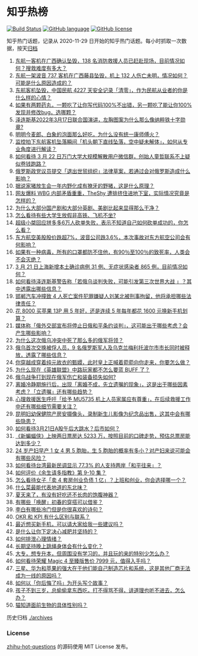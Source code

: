 # 知乎热榜
[![Build Status](https://github.com/ToWeLong/zhihu-hot-questions/workflows/CI/badge.svg)](https://github.com/ToWeLong/zhihu-hot-questions/actions)
[![GitHub language](https://img.shields.io/badge/language-golang-orange.svg)](https://golang.org/)
[![GitHub license](https://img.shields.io/github/license/ToWeLong/zhihu-hot-questions)](https://github.com/ToWeLong/zhihu-hot-questions/blob/main/LICENSE)

知乎热门话题，记录从 2020-11-29 日开始的知乎热门话题。每小时抓取一次数据，按天[归档](./archives)

<!-- BEGIN -->

1. [东航一客机在广西确认坠毁，138 名消防救援人员已赶赴现场，目前情况如何？搜救难度有多大？](https://www.zhihu.com/question/523262879)
1. [东航一架波音 737 客机在广西藤县坠毁，机上 132 人伤亡未明，情况如何？可能是什么原因造成的？](https://www.zhihu.com/question/523245532)
1. [东航客机坠毁，中国民航 4227 天安全记录「清零」，作为民航从业者的你是什么样的心情？](https://www.zhihu.com/question/523266803)
1. [如果有两颗药丸，一颗吃了让你写代码100%不出错，另一颗吃了能让你100%发现并修改bug，选哪颗？](https://www.zhihu.com/question/523096401)
1. [泽连斯基2022年3月17日联合国演讲，左胸图案为什么那么像纳粹铁十字勋章?](https://www.zhihu.com/question/522594323)
1. [明明今麦郎、白象的泡面那么好吃，为什么没有统一康师傅火？](https://www.zhihu.com/question/323258038)
1. [监控拍下东航客机坠落瞬间「机头朝下直线坠落，空中疑未解体」，如何从专业角度进行解读？](https://www.zhihu.com/question/523288731)
1. [如何看待 3 月 22 日万门大学大规模解散用户微信群，创始人童哲联系不上疑似卷钱跑路？](https://www.zhihu.com/question/523369080)
1. [俄罗斯政党议员提交「退出世贸组织」法律草案，若通过会对俄罗斯造成什么影响？](https://www.zhihu.com/question/523302716)
1. [据说家猪放生会一年内野化成有獠牙的野猪，这是什么原理？](https://www.zhihu.com/question/362529810)
1. [网友爆料 WBG 内部矛盾重重，TheShy 遭排挤住进地下室，实际情况究竟是怎样的？](https://www.zhihu.com/question/523156908)
1. [为什么大部分国产剧和大部分英剧、美剧比起来显得那么干净？](https://www.zhihu.com/question/280434879)
1. [怎么看待有些大学生放假非高铁、飞机不坐?](https://www.zhihu.com/question/517075226)
1. [超级小桀回应拼多多6万人砍单失败，表示不知道自己如何砍单成功的，你怎么看？](https://www.zhihu.com/question/522921696)
1. [东方航空美股股价跌超7%，波音公司跌3.6%，本次事故对东方航空公司会有何影响？](https://www.zhihu.com/question/523252712)
1. [如果有一种病毒，所有的口罩都防不住他，有90％至100％的致死率，人类会不会灭绝？](https://www.zhihu.com/question/522816637)
1. [3 月 21 日上海新增本土确诊病例 31 例、无症状感染者 865 例，目前情况如何？](https://www.zhihu.com/question/523365059)
1. [如何看待泽连斯基警告称「若俄乌谈判失败，可能引发第三次世界大战 」？其中透露出哪些信息？](https://www.zhihu.com/question/523185977)
1. [邯郸汽车冲撞致 4 人死亡案件犯罪嫌疑人刘某北被刑事拘留，他将承担哪些法律责任？](https://www.zhihu.com/question/523280198)
1. [花 8000 买苹果 13P 用 5 年好，还是连续 5 年每年都花 1600 元换新手机划算？](https://www.zhihu.com/question/522801944)
1. [媒体称「俄外交部宣布将停止日俄和平条约谈判」，这可能出于哪些考虑？会产生哪些影响？](https://www.zhihu.com/question/523394844)
1. [为什么这次俄乌冲突中死了那么多的俄军将领？](https://www.zhihu.com/question/523207571)
1. [俄乌首次交换被俘人员，9 名俄罗斯军人及乌克兰梅利托波尔市市长同时被释放，透露了哪些信息？](https://www.zhihu.com/question/523388686)
1. [你穿越成穿着纯元故衣的甄嬛，此时皇上正喊着菀菀向你走来，你要怎么做？](https://www.zhihu.com/question/522523003)
1. [为什么现在《英雄联盟》中路玩家都不怎么要蓝 BUFF 了？](https://www.zhihu.com/question/517845904)
1. [俄乌战争打到现在俄军伤亡和装备损失如何?](https://www.zhihu.com/question/522745238)
1. [离婚冷静期施行后，出现「离婚不成，先立遗嘱的现象」，这是出于哪些因素考虑？「立遗嘱」还有哪些趋势？](https://www.zhihu.com/question/523378159)
1. [心理救援医生呼吁「给予 MU5735 机上人员家属应有尊重」，在后续救援工作中还有哪些细节需要关注？](https://www.zhihu.com/question/523387012)
1. [昆明妇幼保健院产房安摄像头，录制新生儿影像为纪念品出售，这其中会有哪些隐患？](https://www.zhihu.com/question/523214158)
1. [如何看待3月21日A股午后大跳水？后市如何？](https://www.zhihu.com/question/523222566)
1. [《新蝙蝠侠》上映两日票房达 5233 万，按照目前的口碑走势，预估总票房能达到多少？](https://www.zhihu.com/question/522643038)
1. [24 岁产妇早产 1 女 4 男 5 胞胎，生 5 胞胎的概率有多小？对产妇来说可能会有哪些风险？](https://www.zhihu.com/question/523228629)
1. [如何看待台湾最新民调显示 77.3% 的人支持两岸「和平往来」？](https://www.zhihu.com/question/523217091)
1. [如何评价《余生请多指教》第 9-10 集？](https://www.zhihu.com/question/523101764)
1. [怎么看待女子「卖 4 套房创业负债 1 亿」？上班和创业，你会选择哪一个？](https://www.zhihu.com/question/523317653)
1. [什么菜最能代表地道的东北味？](https://www.zhihu.com/question/520702942)
1. [夏天来了，有没有好吃还不长肉的饱腹神器？](https://www.zhihu.com/question/523228664)
1. [有哪些「唤醒」初春的穿搭可以借鉴？](https://www.zhihu.com/question/515962045)
1. [李白有哪些冷门但是你很喜欢的诗句？](https://www.zhihu.com/question/318199544)
1. [OKR 和 KPI 有什么区别与联系？](https://www.zhihu.com/question/402498037)
1. [最近想买新手机，可以请大家给我一些建议吗？](https://www.zhihu.com/question/523334168)
1. [是什么让你下定决心减肥并坚持的？](https://www.zhihu.com/question/523292987)
1. [如何排泄心理情绪？](https://www.zhihu.com/question/523128015)
1. [长期坚持晚上跳绳身体会有什么变化？](https://www.zhihu.com/question/434554470)
1. [大专，想专升本，但周围没有学习的，并且玩的来的特别少怎么办？](https://www.zhihu.com/question/522495299)
1. [如何看待荣耀 Magic 4 至臻版售价 7999 元，值得入手吗？](https://www.zhihu.com/question/522535361)
1. [三星、华为和苹果的强大在于他们能自己制造芯片和系统，这是其他厂商无法成为一线的原因吗？](https://www.zhihu.com/question/518286702)
1. [如何以「你后悔了吗」为开头写个故事？](https://www.zhihu.com/question/517552561)
1. [孩子不到三岁，总偷偷拿东西吃，打不得骂不得，讲道理也听不进去，怎么办？](https://www.zhihu.com/question/521102174)
1. [猫知道面前生物的具体性别吗？](https://www.zhihu.com/question/523041598)

<!-- END -->

历史归档 [./archives](./archives)


### License
[zhihu-hot-questions](https://github.com/towelong/zhihu-hot-questions) 的源码使用 MIT License 发布。